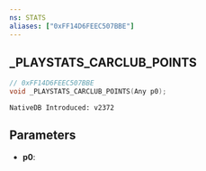 ```yaml
---
ns: STATS
aliases: ["0xFF14D6FEEC507BBE"]
---
```

## _PLAYSTATS_CARCLUB_POINTS

```c
// 0xFF14D6FEEC507BBE
void _PLAYSTATS_CARCLUB_POINTS(Any p0);
```

```
NativeDB Introduced: v2372
```

## Parameters
* **p0**:
